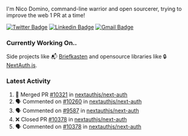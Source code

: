
I'm Nico Domino, command-line warrior and open sourcerer, trying to improve the web 1 PR at a time!

[![Twitter Badge](https://img.shields.io/badge/-@ndom91-1ca0f1?style=flat-square&labelColor=1ca0f1&logo=twitter&logoColor=white&link=https://twitter.com/ndom91)](https://twitter.com/ndom91) [![Linkedin Badge](https://img.shields.io/badge/-ndom91-blue?style=flat-square&logo=Linkedin&logoColor=white&link=https://www.linkedin.com/in/ndom91/)](https://www.linkedin.com/in/ndom91/) [![Gmail Badge](https://img.shields.io/badge/-yo@ndo.dev-c14438?style=flat-square&logo=mail.ru&logoColor=white&link=mailto:yo@ndo.dev)](mailto:yo@ndo.dev)

### Currently Working On..

Side projects like 📬 [Briefkasten](https://briefkastenhq.com) and opensource libraries like 🔒 [NextAuth.js](https://github.com/nextauthjs/next-auth).

<!--START_SECTION_PROFILE_VIEWS:readme-info-->
<!--END_SECTION_PROFILE_VIEWS:readme-info-->

<!--START_SECTION_DAILY_COMMIT:readme-info-->
<!--END_SECTION_DAILY_COMMIT:readme-info-->

<!--START_SECTION_WEEKLY_COMMIT:readme-info-->
<!--END_SECTION_WEEKLY_COMMIT:readme-info-->

### Latest Activity

<!--START_SECTION:activity-->
1. 🎉 Merged PR [#10321](https://github.com/nextauthjs/next-auth/pull/10321) in [nextauthjs/next-auth](https://github.com/nextauthjs/next-auth)
2. 🗣 Commented on [#10260](https://github.com/nextauthjs/next-auth/pull/10260#issuecomment-2018647107) in [nextauthjs/next-auth](https://github.com/nextauthjs/next-auth)
3. 🗣 Commented on [#9587](https://github.com/nextauthjs/next-auth/pull/9587#issuecomment-2018630814) in [nextauthjs/next-auth](https://github.com/nextauthjs/next-auth)
4. ❌ Closed PR [#10378](https://github.com/nextauthjs/next-auth/pull/10378) in [nextauthjs/next-auth](https://github.com/nextauthjs/next-auth)
5. 🗣 Commented on [#10378](https://github.com/nextauthjs/next-auth/pull/10378#issuecomment-2018623954) in [nextauthjs/next-auth](https://github.com/nextauthjs/next-auth)
<!--END_SECTION:activity-->
